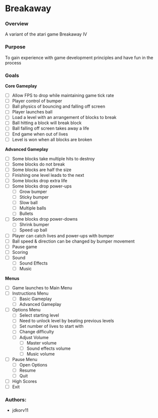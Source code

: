 # Breakaway
### Overview
A variant of the atari game Breakaway IV
### Purpose
To gain experience with game development principles and have fun in the process
### Goals
**Core Gameplay**
  - [ ] Allow FPS to drop while maintaining game tick rate
  - [ ] Player control of bumper
  - [ ] Ball physics of bouncing and falling off screen
  - [ ] Player launches ball 
  - [ ] Load a level with an arrangement of blocks to break
  - [ ] Ball hitting a block will break block
  - [ ] Ball falling off screen takes away a life
  - [ ] End game when out of lives
  - [ ] Level is won when all blocks are broken

**Advanced Gameplay**
- [ ] Some blocks take multiple hits to destroy
- [ ] Some blocks do not break
- [ ] Some blocks are half the size
- [ ] Finishing one level leads to the next
- [ ] Some blocks drop extra life
- [ ] Some blocks drop power-ups
  - [ ] Grow bumper
  - [ ] Sticky bumper
  - [ ] Slow ball
  - [ ] Multiple balls
  - [ ] Bullets
- [ ] Some blocks drop power-downs
  - [ ] Shrink bumper
  - [ ] Speed up ball
- [ ] Player can catch lives and power-ups with bumper
- [ ] Ball speed & direction can be changed by bumper movement 
- [ ] Pause game
- [ ] Scoring
- [ ] Sound
  - [ ] Sound Effects
  - [ ] Music

**Menus**
- [ ] Game launches to Main Menu
- [ ] Instructions Menu
  - [ ] Basic Gameplay
  - [ ] Advanced Gameplay
- [ ] Options Menu
  - [ ] Select starting level
  - [ ] Need to unlock level by beating previous levels
  - [ ] Set number of lives to start with
  - [ ] Change difficulty
  - [ ] Adjust Volume 
    - [ ] Master volume
    - [ ] Sound effects volume
    - [ ] Music volume
- [ ] Pause Menu
  - [ ] Open Options
  - [ ] Resume
  - [ ] Quit
- [ ] High Scores
- [ ] Exit

### Authors:
- jdkorv11
